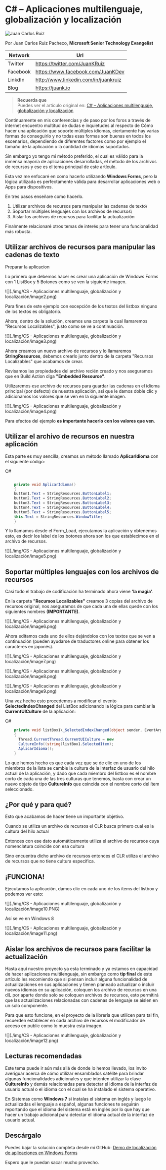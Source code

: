
<properties
	pageTitle="C# – Aplicaciones multilenguaje, globalización y localización"
	description="Ejemplo de Aplicaciones multilenguaje, globalización y localización en C#"
	services="net-dev"
	documentationCenter=""
	authors="JuanKRuiz"
	manager=""
	editor="andygonusa"/>

<tags
	ms.service="net-dev"
	ms.workload="CS"
	ms.tgt_pltfrm="na"
	ms.devlang="na"
	ms.topic="how-to-article"
	ms.date="05/17/2016"
	ms.author="andygonusa"/>


# C\# – Aplicaciones multilenguaje, globalización y localización
![Juan Carlos Ruiz ](http://gravatar.com/avatar/2c36e6ebd9b4d33c3e9a0362607b3e57?s=150)
<!-- -->

Por Juan Carlos Ruiz Pacheco, **Microsoft Senior Technology Evangelist**

  Network   | Url
  ----------|----------------------------------------
  Twitter   | https://twitter.com/JuanKRuiz
  Facebook  | https://www.facebook.com/JuanKDev
  LinkdIn   | http://www.linkedin.com/in/juankruiz
  Blog      | https://juank.io



>**Recuerda que** <br/>
>Puedes ver el artículo original en: 
> [C# – Aplicaciones multilenguaje, globalización y localización](https://juank.io/c-aplicaciones-multilenguaje-globalizacion-localizacion/)

Continuamente en mis conferencias y de paso por los foros a través de
internet encuentro multitud de dudas e inquietudes al respecto de Cómo
hacer una aplicación que soporte múltiples idiomas, ciertamente hay
varias formas de conseguirlo y no todas esas formas son buenas en todos
los escenarios, dependiendo de diferentes factores como por ejemplo el
tamaño de la aplicación o la cantidad de idiomas soportados.

Sin embargo yo tengo mi método preferido, el cual es válido para la
inmensa mayoría de aplicaciones desarrolladas, el método de los archivos
de recursos y ese es el tema principal de este artículo.

Esta vez me enfocaré en como hacerlo utilizando **Windows Forms**, pero
la lógica utilizada es perfectamente válida para desarrollar
aplicaciones web o Apps para dispositivos.

En tres pasos enseñare como hacerlo.

1. Utilizar archivos de recursos para manipular las cadenas de texto\
2. Soportar múltiples lenguajes con los archivos de recursos\
3. Aislar los archivos de recursos para facilitar la actualización

Finalmente relacionaré otros temas de interés para tener una
funcionalidad más robusta.

Utilizar archivos de recursos para manipular las cadenas de texto
-----------------------------------------------------------------

Preparar la aplicacion

Lo primero que debemos hacer es crear una aplicación de Windows Forms
con 1 ListBox y 5 Botones como se ven la siguiente imagen.

![](./img/CS - Aplicaciones multilenguaje, globalización y localización/image2.png)

Para fines de este ejemplo con excepción de los textos del listbox
ninguno de los textos es obligatorio.

Ahora, dentro de la solución, creamos una carpeta la cual llamaremos
"Recursos Localizables", justo como se ve a continuación.

![](./img/CS - Aplicaciones multilenguaje, globalización y localización/image3.png)

Ahora creamos un nuevo archivo de recursos y lo llamaremos
**StringResources**, debemos crearlo junto dentro de la carpeta
"Recursos Localizables" que acabamos de crear.

Revisamos las propiedades del archivo recién creado y nos aseguramos que
en Build Action diga **"Embedded Resource"**.

Utilizaremos ese archivo de recursos para guardar las cadenas en el
idioma principal (por defecto) de nuestra aplicación, así que le damos
doble clic y adicionamos los valores que se ven en la siguiente imagen.

![](./img/CS - Aplicaciones multilenguaje, globalización y localización/image4.png)

Para efectos del ejemplo **es importante hacerlo con los valores que
ven**.

Utilizar el archivo de recursos en nuestra aplicación
-----------------------------------------------------

Esta parte es muy sencilla, creamos un método llamado **AplicarIdioma**
con el siguiente código:

C\#

```csharp

    private void AplicarIdioma()
    {
	button1.Text = StringResources.ButtonLabel1;
	button2.Text = StringResources.ButtonLabel2;
	button3.Text = StringResources.ButtonLabel3;
	button4.Text = StringResources.ButtonLabel4;
	button5.Text = StringResources.ButtonLabel5;
	this.Text = StringResources.WindowTitle;
    }
```

Y lo llamamos desde el Form\_Load, ejecutamos la aplicación y obtenemos
esto, es decir los label de los botones ahora son los que establecimos
en el archivo de recursos.

![](./img/CS - Aplicaciones multilenguaje, globalización y localización/image5.png)

Soportar múltiples lenguajes con los archivos de recursos
---------------------------------------------------------

Casi todo el trabajo de codificación ha terminado ahora viene **'la
magia'**.

En la carpeta **"Recursos Localizables"** creamos 3 copias del archivo
de recursos original, nos aseguramos de que cada una de ellas quede con
los siguientes nombres **(IMPORTANTE)**.

![](./img/CS - Aplicaciones multilenguaje, globalización y localización/image6.png)

Ahora editamos cada uno de ellos dejándolos con los textos que se ven a
continuación (pueden ayudarse de traductores online para obtener los
caracteres en japonés).

![](./img/CS - Aplicaciones multilenguaje, globalización y localización/image7.png)

![](./img/CS - Aplicaciones multilenguaje, globalización y localización/image8.png)

![](./img/CS - Aplicaciones multilenguaje, globalización y localización/image9.png)

Una vez hecho esto procedemos a modificar el evento
**SelectedIndexChanged** del ListBox adicionando la lógica para cambiar
la **CurrentUICulture** de la aplicación:

C\#

```csharp
    private void listBox1\_SelectedIndexChanged(object sender, EventArgs e)
    {
      Thread.CurrentThread.CurrentUICulture = new
      CultureInfo((string)listBox1.SelectedItem);
      AplicarIdioma();
    }
```

Lo que hemos hecho es que cada vez que se de clic en uno de los miembros
de la lista se cambie la cultura de la interfaz de usuario del hilo
actual de la aplicación, y dado que cada miembro del listbox es el
nombre corto de cada una de las tres culturas que tenemos, basta con
crear un nuevo objeto de tipo **CultureInfo** que coincida con el nombre
corto del ítem seleccionado.

¿Por qué y para qué?
--------------------

Esto que acabamos de hacer tiene un importante objetivo.

Cuando se utiliza un archivo de recursos el CLR busca primero cual es la
cultura del hilo actual

Entonces con ese dato automáticamente utiliza el archivo de recursos
cuya nomenclatura coincide con esa cultura

Sino encuentra dicho archivo de recursos entonces el CLR utiliza el
archivo de recursos que no tiene cultura específica.

¡FUNCIONA!
----------

Ejecutamos la aplicación, damos clic en cada uno de los ítems del
listbox y podemos ver esto:

![](./img/CS - Aplicaciones multilenguaje, globalización y localización/image10.PNG)

Así se ve en Windows 8

![](./img/CS - Aplicaciones multilenguaje, globalización y localización/image11.png)

Aislar los archivos de recursos para facilitar la actualización
---------------------------------------------------------------

Hasta aquí nuestro proyecto ya esta terminado y ya estamos en capacidad
de hacer aplicaciones multilenguaje, sin embargo como **tip final** de
este artículo les recomiendo que si piensan incluir alguna funcionalidad
de actualizaciones en sus aplicaciones y tienen planeado actualizar o
incluir nuevos idiomas en su aplicación, coloquen los archivo de
recursos en una dlL por aparte donde solo se coloquen archivos de
recursos, esto permitirá que las actualizaciones relacionadas con
cadenas de lenguaje se aíslen en un solo componente.

Para que esto funcione, en el proyecto de la librería que utilicen para
tal fin, recuerden establecer en cada archivo de recursos el modificador
de acceso en public como lo muestra esta imagen.

![](./img/CS - Aplicaciones multilenguaje, globalización y localización/image12.png)

Lecturas recomendadas
---------------------

Este tema puede ir aún más allá de donde lo hemos llevado, los invito
averiguar acerca de cómo utilizar ensamblados satélite para brindar
algunas funcionalidades adicionales y que intenten utilizar la clase
**CultureInfo** y demás relacionadas para detectar el idioma de la
interfaz de usuario actual o el idioma con el cual se ha instalado el
sistema operativo.

En Sistemas como **Windows 7** si instalas el sistema en inglés y luego
le actualizadas el lenguaje a español, algunas funciones te seguirán
reportando que el idioma del sistema está en inglés por lo que hay que
hacer un trabajo adicional para detectar el idioma actual de la interfaz
de usuario actual.

Descárgalo
----------

Puedes bajar la solución completa desde mi GitHub: [Demo de localización
de aplicaciones en Windows
Forms](https://github.com/JuanKRuiz/WinFormsLocalizationDemo)

Espero que le puedan sacar mucho provecho.
